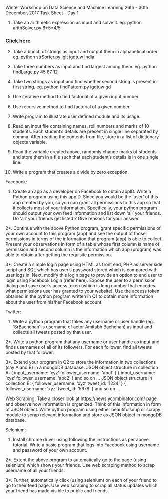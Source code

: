 Winter Workshop on Data Science and Machine Learning
26th - 30th December, 2017
Task Sheet - Day 1

1. Take an arithmetic expression as input and solve it.
eg. python arithSolver.py 6+5*4/5
### Click [here](https://github.com/renubansal/WinterWorkshopTask/Task-1/10exception.py)


2. Take a bunch of strings as input and output them in alphabetical order.
     eg. python strSorter.py igit igdtuw india

3. Take three numbers as input and find largest among them.
     eg. python findLarge.py 45 87 12

4. Take two strings as input and find whether second string is present in first string.
     eg. python findPattern.py igdtuw gd

5. Use iterative method to find factorial of a given input number.

6. Use recursive method to find factorial of a given number.

7. Write program to illustrate user defined module and its usage.

8. Read an input file containing names, roll numbers and marks of 10 students. Each student’s details are present in single line separated by comma. After reading the contents from file, store in a list of dictionary objects variable.

9. Read the variable created above, randomly change marks of students and store them in a file such that each student’s details is in one single line.

10. Write a program that creates a divide by zero exception.


Facebook:
1. Create an app as a developer on Facebook to obtain appID. Write a Python program using this appID. Since you would be the ‘user’ of this app created by you, so you can grant all permissions to this app so that it collects most of your information. Specifically, your python program should output your own feed information and list down ‘all’ your friends. Do ‘all’ your friends get listed ? Give reasons for your answer.

2*. Continue with the above Python program, grant specific permissions of your own account to this program (app) and see the output of those permissions in terms of the information that program (app) is able to collect. Present your observations in form of a table whose first column is name of permission and second column is the information which app (program) was able to obtain after getting the requisite permission.

3*. Create a simple login page using HTML as front end, PHP as server side script and SQL which has user’s password stored which is compared with user logs in. Next, modify this login page to provide an option to end user to login using Facebook Login (refer here). Expose the user to a permission dialog and save user’s access token (which is long number that encodes what permissions user has granted to your website). Use the access token obtained in the python program written in Q1 to obtain more information about the user from his/her Facebook account.

Twitter:
1. Write a python program that takes any username or user handle (eg. ‘SrBachchan’ is username of actor Amitabh Bachchan) as input and collects all tweets posted by that user.

2*. Write a python program that any username or user handle as input and finds usernames of all of its followers. For each follower, find all tweets posted by that follower.

3*. Extend your program in Q2 to store the information in two collections (say A and B) in a mongoDB database.
JSON object structure in collection A:
{
input_username: ‘xyz’
follower_username: ‘abc1’
}
{
input_username: ‘xyz’
follower_username: ‘abc2’
}
and so on ...
JSON object structure in collection B:
{
follower_username: ‘xyz’
tweet_id: ‘1234’
}
{
follower_username: ‘xyz’
tweet_id: ‘5678’
}
and so on ...

Web Scraping:
Take a closer look at https://news.ycombinator.com/ page and observe how information is organized. Think of this information in form of JSON object. Write python program using either beautifulsoup or scrapy module to scrap relevant information and store as JSON object in mongoDB database.
 
Selenium:
1. Install chrome driver using following the instructions as per above tutorial. Write a basic program that logs into Facebook using username and password of your own account.

2*. Extent the above program to automatically go to the page (using selenium) which shows your friends. Use web scraping method to scrap username of all your friends.

3*. Further, automatically click (using selenium) on each of your friend to go to their feed page. Use web scraping to scrap all status updates which your friend has made visible to public and friends.


